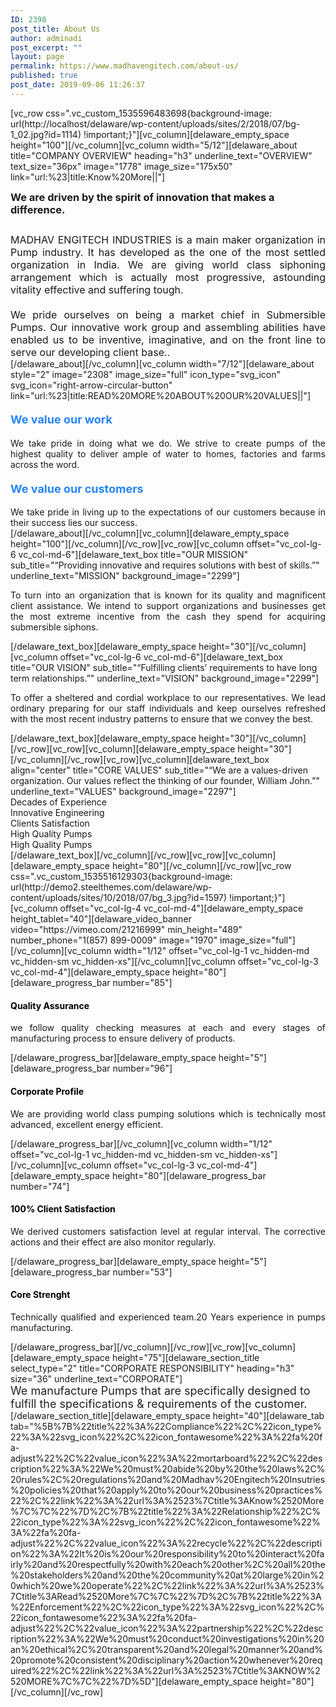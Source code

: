 ```yaml
---
ID: 2398
post_title: About Us
author: adminadi
post_excerpt: ""
layout: page
permalink: https://www.madhavengitech.com/about-us/
published: true
post_date: 2019-09-06 11:26:37
---
```

[vc_row css=".vc_custom_1535596483698{background-image: url(http://localhost/delaware/wp-content/uploads/sites/2/2018/07/bg-1_02.jpg?id=1114) !important;}"][vc_column][delaware_empty_space height="100"][/vc_column][vc_column width="5/12"][delaware_about title="COMPANY OVERVIEW" heading="h3" underline_text="OVERVIEW" text_size="36px" image="1778" image_size="175x50" link="url:%23|title:Know%20More||"]
<h3 style="margin-top: 0; margin-bottom: 28px;">We are driven by the spirit of innovation that makes a difference.</h3>
<div style="margin-bottom: 20px; font-size: 16px; text-align: justify;">MADHAV ENGITECH INDUSTRIES is a main maker organization in Pump industry. It has developed as the one of the most settled organization in India. We are giving world class siphoning arrangement which is actually most progressive, astounding vitality effective and suffering tough.</div>
<div style="font-size: 16px; text-align: justify;">We pride ourselves on being a market chief in Submersible Pumps. Our innovative work group and assembling abilities have enabled us to be inventive, imaginative, and on the front line to serve our developing client base..</div>
[/delaware_about][/vc_column][vc_column width="7/12"][delaware_about style="2" image="2308" image_size="full" icon_type="svg_icon" svg_icon="right-arrow-circular-button" link="url:%23|title:READ%20MORE%20ABOUT%20OUR%20VALUES||"]
<h4><span style="color: #2685f9; font-size: 18px;">We value our work</span></h4>
<div class="text-left" style="text-align: justify;">We take pride in doing what we do. We strive to create pumps of the highest quality to deliver ample of water to homes, factories and farms across the word.</div>
<div class="line"></div>
<h4><span style="color: #2685f9; font-size: 18px;">We value our customers</span></h4>
<div class="text-left" style="text-align: justify;">We take pride in living up to the expectations of our customers because in their success lies our success.</div>
[/delaware_about][/vc_column][vc_column][delaware_empty_space height="100"][/vc_column][/vc_row][vc_row][vc_column offset="vc_col-lg-6 vc_col-md-6"][delaware_text_box title="OUR MISSION" sub_title="“Providing innovative and requires solutions with best of skills.”" underline_text="MISSION" background_image="2299"]
<p style="text-align: justify;">To turn into an organization that is known for its quality and magnificent client assistance. We intend to support organizations and businesses get the most extreme incentive from the cash they spend for acquiring submersible siphons.</p>
[/delaware_text_box][delaware_empty_space height="30"][/vc_column][vc_column offset="vc_col-lg-6 vc_col-md-6"][delaware_text_box title="OUR VISION" sub_title="“Fulfilling clients’ requirements to have long term relationships.”" underline_text="VISION" background_image="2299"]
<p style="text-align: justify;">To offer a sheltered and cordial workplace to our representatives. We lead ordinary preparing for our staff individuals and keep ourselves refreshed with the most recent industry patterns to ensure that we convey the best.</p>
[/delaware_text_box][delaware_empty_space height="30"][/vc_column][/vc_row][vc_row][vc_column][delaware_empty_space height="30"][/vc_column][/vc_row][vc_row][vc_column][delaware_text_box align="center" title="CORE VALUES" sub_title="“We are a values-driven organization. Our values reflect the thinking of our founder, William John.”" underline_text="VALUES" background_image="2297"]
<div class="row-flex core-values">
<div class="main-color value-item col-flex-md-1-5 col-flex-sm-4 col-flex-xs-6">Decades of Experience</div>
<div class="main-color value-item col-flex-md-1-5 col-flex-sm-4 col-flex-xs-6">Innovative Engineering</div>
<div class="main-color value-item col-flex-md-1-5 col-flex-sm-4 col-flex-xs-6">Clients Satisfaction</div>
<div class="main-color value-item col-flex-md-1-5 col-flex-sm-4 col-flex-xs-6">High Quality Pumps</div>
<div class="main-color value-item col-flex-md-1-5 col-flex-sm-4 col-flex-xs-6">High Quality Pumps</div>
</div>
[/delaware_text_box][/vc_column][/vc_row][vc_row][vc_column][delaware_empty_space height="80"][/vc_column][/vc_row][vc_row css=".vc_custom_1535516129303{background-image: url(http://demo2.steelthemes.com/delaware/wp-content/uploads/sites/10/2018/07/bg_3.jpg?id=1597) !important;}"][vc_column offset="vc_col-lg-4 vc_col-md-4"][delaware_empty_space height_tablet="40"][delaware_video_banner video="https://vimeo.com/21216999" min_height="489" number_phone="1(857) 899-0009" image="1970" image_size="full"][/vc_column][vc_column width="1/12" offset="vc_col-lg-1 vc_hidden-md vc_hidden-sm vc_hidden-xs"][/vc_column][vc_column offset="vc_col-lg-3 vc_col-md-4"][delaware_empty_space height="80"][delaware_progress_bar number="85"]
<h4><span style="color: #000000;">Quality Assurance</span></h4>
<p style="text-align: justify;">we follow quality checking measures at each and every stages of manufacturing process to ensure delivery of products.</p>
[/delaware_progress_bar][delaware_empty_space height="5"][delaware_progress_bar number="96"]
<h4><span style="color: #000000;">Corporate Profile</span></h4>
<p style="text-align: justify;">We are providing world class pumping solutions which is technically most advanced, excellent energy efficient.</p>
[/delaware_progress_bar][/vc_column][vc_column width="1/12" offset="vc_col-lg-1 vc_hidden-md vc_hidden-sm vc_hidden-xs"][/vc_column][vc_column offset="vc_col-lg-3 vc_col-md-4"][delaware_empty_space height="80"][delaware_progress_bar number="74"]
<h4><span style="color: #000000;">100% Client Satisfaction</span></h4>
<p style="text-align: justify;">We derived customers satisfaction level at regular interval. The corrective actions and their effect are also monitor regularly.</p>
[/delaware_progress_bar][delaware_empty_space height="5"][delaware_progress_bar number="53"]
<h4><span style="color: #000000;">Core Strenght</span></h4>
<p style="text-align: justify;">Technically qualified and experienced team.20 Years experience in pumps manufacturing.</p>
[/delaware_progress_bar][/vc_column][/vc_row][vc_row][vc_column][delaware_empty_space height="75"][delaware_section_title select_type="2" title="CORPORATE RESPONSIBILITY" heading="h3" size="36" underline_text="CORPORATE"]
<div style="font-size: 18px; color: #222;">We manufacture Pumps that are specifically designed to fulfill the specifications &amp; requirements of the customer.</div>
[/delaware_section_title][delaware_empty_space height="40"][delaware_tab tab="%5B%7B%22title%22%3A%22Compliance%22%2C%22icon_type%22%3A%22svg_icon%22%2C%22icon_fontawesome%22%3A%22fa%20fa-adjust%22%2C%22value_icon%22%3A%22mortarboard%22%2C%22description%22%3A%22We%20must%20abide%20by%20the%20laws%2C%20rules%2C%20regulations%20and%20Madhav%20Engitech%20Insutries%20policies%20that%20apply%20to%20our%20business%20practices%22%2C%22link%22%3A%22url%3A%2523%7Ctitle%3AKnow%2520More%7C%7C%22%7D%2C%7B%22title%22%3A%22Relationship%22%2C%22icon_type%22%3A%22svg_icon%22%2C%22icon_fontawesome%22%3A%22fa%20fa-adjust%22%2C%22value_icon%22%3A%22recycle%22%2C%22description%22%3A%22It%20is%20our%20responsibility%20to%20interact%20fairly%20and%20respectfully%20with%20each%20other%2C%20all%20the%20stakeholders%20and%20the%20community%20at%20large%20in%20which%20we%20operate%22%2C%22link%22%3A%22url%3A%2523%7Ctitle%3ARead%2520More%7C%7C%22%7D%2C%7B%22title%22%3A%22Enforcement%22%2C%22icon_type%22%3A%22svg_icon%22%2C%22icon_fontawesome%22%3A%22fa%20fa-adjust%22%2C%22value_icon%22%3A%22partnership%22%2C%22description%22%3A%22We%20must%20conduct%20investigations%20in%20an%20ethical%2C%20transparent%20and%20legal%20manner%20and%20promote%20consistent%20disciplinary%20action%20whenever%20required%22%2C%22link%22%3A%22url%3A%2523%7Ctitle%3AKNOW%2520MORE%7C%7C%22%7D%5D"][delaware_empty_space height="80"][/vc_column][/vc_row]